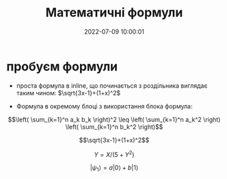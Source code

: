 ﻿---
layout: post
title: "Математичні формули"
date: 2022-07-09 10:00:01
categories: [open-shift]
permalink: posts/2022-07-09/math/
published: true
use_math: true
---
 

# пробуєм формули






- проста формула в inline, що починається з роздільника виглядає таким чином: $\sqrt{3x-1}+(1+x)^2$

- Формула в окремому блоці з використання блока формула:

$$\left( \sum_{k=1}^n a_k b_k \right)^2 \leq \left( \sum_{k=1}^n a_k^2 \right) \left( \sum_{k=1}^n b_k^2 \right)$$


$$\sqrt{3x-1}+(1+x)^2$$

$$Y=X/(5+ Y^2)$$

$$
   |\psi_1\rangle = a|0\rangle + b|1\rangle
$$






